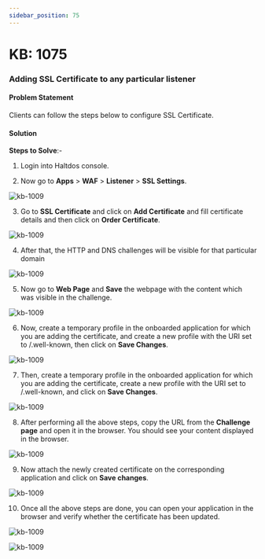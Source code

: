 ```yaml
---
sidebar_position: 75
---
```


# KB: 1075

### **Adding SSL Certificate to any particular listener**

#### **Problem Statement**

Clients can follow the steps below to configure SSL Certificate.

#### **Solution**

**Steps to Solve**:-

1. Login into Haltdos console.

2. Now go to **Apps** >  **WAF** > **Listener** > **SSL Settings**.

![kb-1009](/img/waf/v8/kb/listener-list.png)

3.  Go to **SSL Certificate** and click on **Add Certificate** and fill certificate details and then click on **Order Certificate**.

![kb-1009](/img/waf/v8/kb/order-cert.png)

4. After that, the HTTP and DNS challenges will be visible for that particular domain

![kb-1009](/img/waf/v8/kb/http-dns.png)

5. Now go to **Web Page** and **Save** the webpage with the content which was visible in the challenge.

![kb-1009](/img/waf/v8/kb/content-part.png)

6. Now, create a temporary profile in the onboarded application for which you are adding the certificate, and create a new profile with the URI set to /.well-known, then click on **Save Changes**.

![kb-1009](/img/waf/v8/kb/profile-change.png)

7. Then, create a temporary profile in the onboarded application for which you are adding the certificate, create a new profile with the URI set to /.well-known, and click on **Save Changes**.

![kb-1009](/img/waf/v8/kb/profile-change.png)

8. After performing all the above steps, copy the URL from the **Challenge page** and open it in the browser. You should see your content displayed in the browser.

![kb-1009](/img/waf/v8/kb/web-content.png)

9. Now attach the newly created certificate on the corresponding application and click on **Save changes**.

![kb-1009](/img/waf/v8/kb/attaching-certs.png)

10. Once all the above steps are done, you can open your application in the browser and verify whether the certificate has been updated.

![kb-1009](/img/waf/v8/kb/adding-ssl.png)

![kb-1009](/img/waf/v8/kb/verify-ssl.png)
